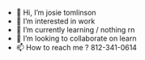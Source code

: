 - 👋 Hi, I’m josie tomlinson
- 👀 I’m interested in work
- 🌱 I’m currently learning / nothing rn
- 💞️ I’m looking to collaborate on learn 
- 📫 How to reach me ? 812-341-0614

<!---
lilbaby01/lilbaby01 is a ✨ special ✨ repository because its `README.md` (this file) appears on your GitHub profile.
You can click the Preview link to take a look at your changes.
--->
